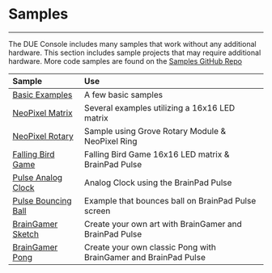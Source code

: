 # Samples

---

The DUE Console includes many samples that work without any additional hardware. This section includes sample projects that may require additional hardware. More code samples are found on the [Samples GitHub Repo](https://github.com/ghi-electronics/due-samples)

| Sample       | Use          |
| :--- |:---|
| [Basic Examples](basic.md) | A few basic samples |
| [NeoPixel Matrix](neopixel-matrix.md) | Several examples utilizing a 16x16 LED matrix |
| [NeoPixel Rotary](rotary-neopixel.md) | Sample using Grove Rotary Module & NeoPixel Ring |
| [Falling Bird Game](falling-bird.md) | Falling Bird Game 16x16 LED matrix & BrainPad Pulse |
| [Pulse Analog Clock](pulse-analogclock.md) | Analog Clock using the BrainPad Pulse |
| [Pulse Bouncing Ball](pulse-bouncingball.md) | Example that bounces ball on BrainPad Pulse screen |
| [BrainGamer Sketch](pulse-gamer-sketch.md) | Create your own art with BrainGamer and BrainPad Pulse |
| [BrainGamer Pong](pulse-gamer-pong.md) | Create your own classic Pong with BrainGamer and BrainPad Pulse |